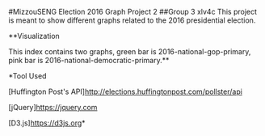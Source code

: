 #MizzouSENG Election 2016 Graph Project 2
##Group 3 xlv4c
This project is meant to show different graphs related to the 2016 presidential election.


**Visualization


This index contains two graphs, green bar is 2016-national-gop-primary, pink bar is 2016-national-democratic-primary.**


*Tool Used


[Huffington Post's API]http://elections.huffingtonpost.com/pollster/api


[jQuery]https://jquery.com


[D3.js]https://d3js.org*
